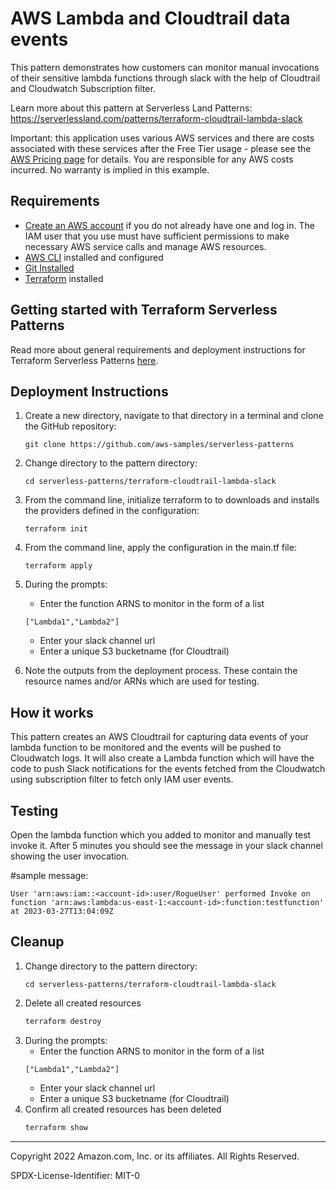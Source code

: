 # AWS Lambda and Cloudtrail data events

This pattern demonstrates how customers can monitor manual invocations of their sensitive lambda functions through slack with the help of Cloudtrail and Cloudwatch Subscription filter.

Learn more about this pattern at Serverless Land Patterns: https://serverlessland.com/patterns/terraform-cloudtrail-lambda-slack

Important: this application uses various AWS services and there are costs associated with these services after the Free Tier usage - please see the [AWS Pricing page](https://aws.amazon.com/pricing/) for details. You are responsible for any AWS costs incurred. No warranty is implied in this example.

## Requirements

* [Create an AWS account](https://portal.aws.amazon.com/gp/aws/developer/registration/index.html) if you do not already have one and log in. The IAM user that you use must have sufficient permissions to make necessary AWS service calls and manage AWS resources.
* [AWS CLI](https://docs.aws.amazon.com/cli/latest/userguide/install-cliv2.html) installed and configured
* [Git Installed](https://git-scm.com/book/en/v2/Getting-Started-Installing-Git)
* [Terraform](https://learn.hashicorp.com/tutorials/terraform/install-cli?in=terraform/aws-get-started) installed

## Getting started with Terraform Serverless Patterns
Read more about general requirements and deployment instructions for Terraform Serverless Patterns [here](https://github.com/aws-samples/serverless-patterns/blob/main/terraform-fixtures/docs/README.md). 


## Deployment Instructions

1. Create a new directory, navigate to that directory in a terminal and clone the GitHub repository:
    ``` 
    git clone https://github.com/aws-samples/serverless-patterns
    ```
1. Change directory to the pattern directory:
    ```
    cd serverless-patterns/terraform-cloudtrail-lambda-slack
    ```
1. From the command line, initialize terraform to  to downloads and installs the providers defined in the configuration:
    ```
    terraform init
    ```
1. From the command line, apply the configuration in the main.tf file:
    ```
    terraform apply
    ```
1. During the prompts:
    * Enter the function ARNS to monitor in the form of a list
    ```
    ["Lambda1","Lambda2"]
    ```
    * Enter your slack channel url
    * Enter a unique S3 bucketname (for Cloudtrail)

1. Note the outputs from the deployment process. These contain the resource names and/or ARNs which are used for testing.

## How it works

This pattern creates an AWS Cloudtrail for capturing data events of your lambda function to be monitored and the events will be pushed to Cloudwatch logs. It will also create a Lambda function which will have the code to push Slack notifications for the events fetched from the Cloudwatch using subscription filter to fetch only IAM user events.


## Testing

Open the lambda function which you added to monitor and manually test invoke it. After 5 minutes you should see the message in your slack channel showing the user invocation.

#sample message:
```
User 'arn:aws:iam::<account-id>:user/RogueUser' performed Invoke on function 'arn:aws:lambda:us-east-1:<account-id>:function:testfunction' at 2023-03-27T13:04:09Z
```

## Cleanup
 
1. Change directory to the pattern directory:
    ```
    cd serverless-patterns/terraform-cloudtrail-lambda-slack
    ```
1. Delete all created resources
    ```bash
    terraform destroy
    ```
1. During the prompts:
    * Enter the function ARNS to monitor in the form of a list
    ```
    ["Lambda1","Lambda2"]
    ```
    * Enter your slack channel url
    * Enter a unique S3 bucketname (for Cloudtrail)
1. Confirm all created resources has been deleted
    ```bash
    terraform show
    ```
----
Copyright 2022 Amazon.com, Inc. or its affiliates. All Rights Reserved.

SPDX-License-Identifier: MIT-0

